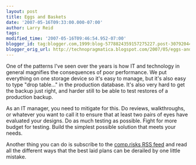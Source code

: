 ```yaml
---
layout: post
title: Eggs and Baskets
date: '2007-05-16T09:33:00.000-07:00'
author: Larry Reid
tags: 
modified_time: '2007-05-16T09:46:54.952-07:00'
blogger_id: tag:blogger.com,1999:blog-5778824359157275227.post-3079204432691095889
blogger_orig_url: http://technopragmatica.blogspot.com/2007/05/eggs-and-baskets.html
---
```


One of the patterns I've seen over the years is how IT and technology in
general magnifies the consequences of poor performance. We put
everything on one storage device so it's easy to manage, but it's also
easy to type "drop table..." in the production database. It's also very
hard to get the backup just right, and harder still to be able to test
restores of a production backup.  
  
As an IT manager, you need to mitigate for this. Do reviews,
walkthroughs, or whatever you want to call it to ensure that at least
two pairs of eyes have evaluated your designs. Do as much testing as
possible. Fight for more budget for testing. Build the simplest possible
solution that meets your needs.   
  
Another thing you can do is subscribe to the [comp.risks RSS feed][1]
and read all the different ways that the best laid plans can be derailed
by one little mistake.



[1]: http://www.google.ca/reader/view/feed/http%3A%2F%2Fcatless.ncl.ac.uk%2Frdigest.rdf
